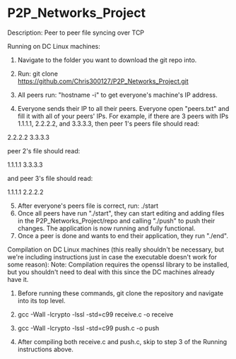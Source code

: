 # P2P_Networks_Project

Description:
Peer to peer file syncing over TCP

Running on DC Linux machines:
1. Navigate to the folder you want to download the git repo into.

2. Run: git clone https://github.com/Chris300127/P2P_Networks_Project.git

3. All peers run: "hostname -i" to get everyone's machine's IP address.
4. Everyone sends their IP to all their peers. Everyone open "peers.txt" and
fill it with all of your peers' IPs.
  For example, if there are 3 peers with IPs 1.1.1.1, 2.2.2.2, and 3.3.3.3,
  then peer 1's peers file should read:

  2.2.2.2
  3.3.3.3

  peer 2's file should read:

  1.1.1.1
  3.3.3.3

  and peer 3's file should read:

  1.1.1.1
  2.2.2.2

5. After everyone's peers file is correct, run: ./start
6. Once all peers have run "./start", they can start editing and adding files in
the P2P_Networks_Project/repo and calling "./push" to push their changes. The
application is now running and fully functional.
7. Once a peer is done and wants to end their application, they run "./end".

Compilation on DC Linux machines (this really shouldn't be necessary, but we're
including instructions just in case the executable doesn't work for some
reason):
  Note: Compilation requires the openssl library to be installed, but you
  shouldn't need to deal with this since the DC machines already have it.
1. Before running these commands, git clone the repository and navigate into its
top level.

2. gcc -Wall -lcrypto -lssl -std=c99 receive.c -o receive

3. gcc -Wall -lcrypto -lssl -std=c99 push.c -o push

4. After compiling both receive.c and push.c, skip to step 3 of the Running
instructions above.
